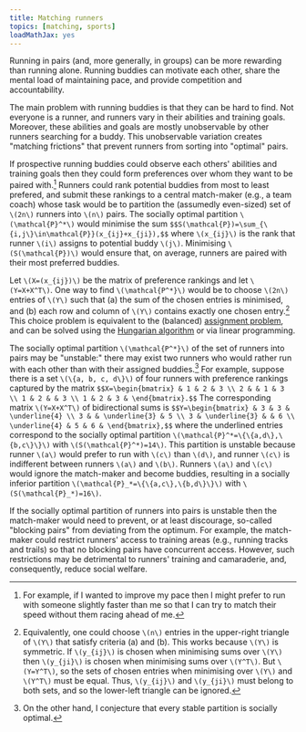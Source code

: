 ```yaml
---
title: Matching runners
topics: [matching, sports]
loadMathJax: yes
---
```


Running in pairs (and, more generally, in groups) can be more rewarding than running alone.
Running buddies can motivate each other, share the mental load of maintaining pace, and provide competition and accountability.

The main problem with running buddies is that they can be hard to find.
Not everyone is a runner, and runners vary in their abilities and training goals.
Moreover, these abilities and goals are mostly unobservable by other runners searching for a buddy.
This unobservable variation creates "matching frictions" that prevent runners from sorting into "optimal" pairs.

If prospective running buddies could observe each others' abilities and training goals then they could form preferences over whom they want to be paired with.[^example]
Runners could rank potential buddies from most to least prefered, and submit these rankings to a central match-maker (e.g., a team coach) whose task would be to partition the (assumedly even-sized) set of `\(2n\)` runners into `\(n\)` pairs.
The socially optimal partition `\(\mathcal{P}^*\)` would minimise the sum
`$$S(\mathcal{P})=\sum_{\{i,j\}\in\mathcal{P}}(x_{ij}+x_{ji}),$$`
where `\(x_{ij}\)` is the rank that runner `\(i\)` assigns to potential buddy `\(j\)`.
Minimising `\(S(\mathcal{P})\)` would ensure that, on average, runners are paired with their most preferred buddies.

[^example]: For example, if I wanted to improve my pace then I might prefer to run with someone slightly faster than me so that I can try to match their speed without them racing ahead of me.

Let `\(X=(x_{ij})\)` be the matrix of preference rankings and let `\(Y=X+X^T\)`.
One way to find `\(\mathcal{P^*}\)` would be to choose `\(2n\)` entries of `\(Y\)` such that
(a) the sum of the chosen entries is minimised, and
(b) each row and column of `\(Y\)` contains exactly one chosen entry.[^upper-triangle]
This choice problem is equivalent to the (balanced) [assignment problem](https://en.wikipedia.org/wiki/Assignment_problem), and can be solved using the [Hungarian algorithm](https://en.wikipedia.org/wiki/Hungarian_algorithm) or via linear programming.

[^upper-triangle]: Equivalently, one could choose `\(n\)` entries in the upper-right triangle of `\(Y\)` that satisfy criteria (a) and (b). This works because `\(Y\)` is symmetric. If `\(y_{ij}\)` is chosen when minimising sums over `\(Y\)` then `\(y_{ji}\)` is chosen when minimising sums over `\(Y^T\)`. But `\(Y=Y^T\)`, so the sets of chosen entries when minimising over `\(Y\)` and `\(Y^T\)` must be equal. Thus, `\(y_{ij}\)` and `\(y_{ji}\)` must belong to both sets, and so the lower-left triangle can be ignored.

The socially optimal partition `\(\mathcal{P^*}\)` of the set of runners into pairs may be "unstable:" there may exist two runners who would rather run with each other than with their assigned buddies.[^conjecture]
For example, suppose there is a set `\(\{a, b, c, d\}\)` of four runners with preference rankings captured by the matrix
`$$X=\begin{bmatrix} & 1 & 2 & 3 \\ 2 & & 1 & 3 \\ 1 & 2 & & 3 \\ 1 & 2 & 3 & \end{bmatrix}.$$`
The corresponding matrix `\(Y=X+X^T\)` of bidirectional sums is
`$$Y=\begin{bmatrix} & 3 & 3 & \underline{4} \\ 3 & & \underline{3} & 5 \\ 3 & \underline{3} & & 6 \\ \underline{4} & 5 & 6 & \end{bmatrix},$$`
where the underlined entries correspond to the socially optimal partition `\(\mathcal{P}^*=\{\{a,d\},\{b,c\}\}\)` with `\(S(\mathcal{P}^*)=14\)`.
This partition is unstable because runner `\(a\)` would prefer to run with `\(c\)` than `\(d\)`, and runner `\(c\)` is indifferent between runners `\(a\)` and `\(b\)`.
Runners `\(a\)` and `\(c\)` would ignore the match-maker and become buddies, resulting in a socially inferior partition `\(\mathcal{P}_*=\{\{a,c\},\{b,d\}\}\)` with `\(S(\mathcal{P}_*)=16\)`.

[^conjecture]: On the other hand, I conjecture that every stable partition is socially optimal.

If the socially optimal partition of runners into pairs is unstable then the match-maker would need to prevent, or at least discourage, so-called "blocking pairs" from deviating from the optimum.
For example, the match-maker could restrict runners' access to training areas (e.g., running tracks and trails) so that no blocking pairs have concurrent access.
However, such restrictions may be detrimental to runners' training and camaraderie, and, consequently, reduce social welfare.
